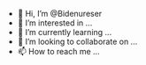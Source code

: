 - 👋 Hi, I’m @Bidenureser
- 👀 I’m interested in ...
- 🌱 I’m currently learning ...
- 💞️ I’m looking to collaborate on ...
- 📫 How to reach me ...

<!---
Bidenureser/Bidenureser is a ✨ special ✨ repository because its `README.md` (this file) appears on your GitHub profile.
You can click the Preview link to take a look at your changes.
--->
